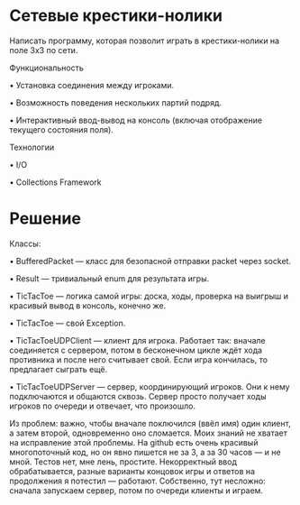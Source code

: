 # Сетевые крестики-нолики

Написать программу, которая позволит играть в крестики-нолики на поле 3x3 по сети.

Функциональность

•	Установка соединения между игроками.

•	Возможность поведения нескольких партий подряд.

•	Интерактивный ввод-вывод на консоль (включая отображение текущего состояния поля).

Технологии

•	I/O

•	Collections Framework

# Решение

Классы:

•	BufferedPacket — класс для безопасной отправки packet через socket.

•	Result — тривиальный enum для результата игры.

•	TicTacToe — логика самой игры: доска, ходы, проверка на выигрыш и красивый вывод в консоль, конечно же.

•	TicTacToe — свой Exception.

•	TicTacToeUDPClient — клиент для игрока. Работает так: вначале соединяется с сервером, потом в бесконечном цикле ждёт хода противника и после него считывает свой. Если игра кончилась, то предлагает сыграть ещё.

•	TicTacToeUDPServer — сервер, координирующий игроков. Они к нему подключаются и общаются сквозь. Сервер просто получает ходы игроков по очереди и отвечает, что произошло. 

Из проблем: важно, чтобы вначале поключился (ввёл имя) один клиент, а затем второй, одновременно оно сломается. Моих знаний не хватает на исправление этой проблемы. На github есть очень красивый многопоточный код, но он явно пишется не за 3, а за 30 часов — и не мной.
Тестов нет, мне лень, простите. Некорректный ввод обрабатывается, разные варианты концовок игры и ответов на продолжения я потестил — работают. Собственно, тут несложно: сначала запускаем сервер, потом по очереди клиенты и играем.
